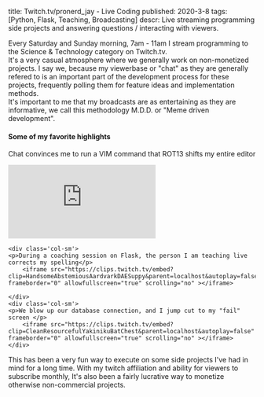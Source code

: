 title: Twitch.tv/pronerd_jay - Live Coding
published: 2020-3-8
tags: [Python, Flask, Teaching, Broadcasting]
descr: Live streaming programming side projects and answering questions / interacting with viewers.

Every Saturday and Sunday morning, 7am - 11am I stream programming to the Science & Technology category on Twitch.tv.  
It's a very casual atmosphere where we generally work on non-monetized projects. I say we, because my viewerbase or "chat" as they are generally refered to is an important part of the development process for these projects, frequently polling them for feature ideas and implementation methods.  
It's important to me that my broadcasts are as entertaining as they are informative, we call this methodology M.D.D. or "Meme driven development".  

#### Some of my favorite highlights

<div class='row'>
	<div class='col-sm'>
	<p>Chat convinces me to run a VIM command that ROT13 shifts my entire editor</p>
		<iframe src="https://clips.twitch.tv/embed?clip=SlickImpartialCroquetteMingLee&parent=localhost&autoplay=false" frameborder="0" allowfullscreen="true" scrolling="no"> </iframe>
	</div>

	<div class='col-sm'>
	<p>During a coaching session on Flask, the person I am teaching live corrects my spelling</p>
		<iframe src="https://clips.twitch.tv/embed?clip=HandsomeAbstemiousAardvarkDAESuppy&parent=localhost&autoplay=false" frameborder="0" allowfullscreen="true" scrolling="no" ></iframe>

	</div>
	<div class='col-sm'>
	<p>We blow up our database connection, and I jump cut to my "fail" screen </p>	
		<iframe src="https://clips.twitch.tv/embed?clip=CleanResourcefulYakinikuBatChest&parent=localhost&autoplay=false" frameborder="0" allowfullscreen="true" scrolling="no" ></iframe>
	</div>

</div>


This has been a very fun way to execute on some side projects I've had in mind for a long time. With my twitch affiliation and ability for viewers to subscribe monthly, It's also been a fairly lucrative way to monetize otherwise non-commercial projects.

